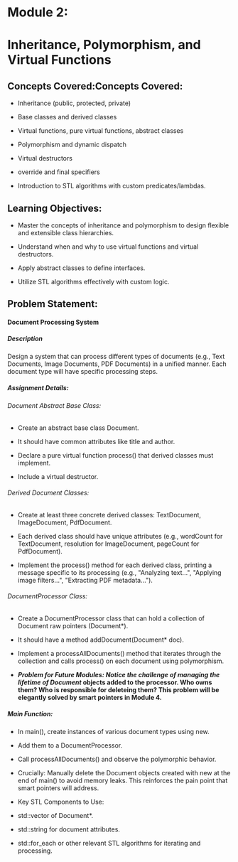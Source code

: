 # Module 2: 
# Inheritance, Polymorphism, and Virtual Functions
## Concepts Covered:Concepts Covered:

- Inheritance (public, protected, private)

- Base classes and derived classes

- Virtual functions, pure virtual functions, abstract classes

- Polymorphism and dynamic dispatch

- Virtual destructors

- override and final specifiers

- Introduction to STL algorithms with custom predicates/lambdas.

## Learning Objectives:

- Master the concepts of inheritance and polymorphism to design flexible and extensible class hierarchies.

- Understand when and why to use virtual functions and virtual destructors.

- Apply abstract classes to define interfaces.

- Utilize STL algorithms effectively with custom logic.

## Problem Statement:

#### Document Processing System

##### Description
Design a system that can process different types of documents (e.g., Text Documents, Image Documents, PDF Documents) in a unified manner. Each document type will have specific processing steps.

##### Assignment Details:

###### Document Abstract Base Class:

- Create an abstract base class Document.

- It should have common attributes like title and author.

- Declare a pure virtual function process() that derived classes must implement.

- Include a virtual destructor.

###### Derived Document Classes:

- Create at least three concrete derived classes: TextDocument, ImageDocument, PdfDocument.

- Each derived class should have unique attributes (e.g., wordCount for TextDocument, resolution for ImageDocument, pageCount for PdfDocument).

- Implement the process() method for each derived class, printing a message specific to its processing (e.g., "Analyzing text...", "Applying image filters...", "Extracting PDF metadata...").

###### DocumentProcessor Class:

- Create a DocumentProcessor class that can hold a collection of Document raw pointers (Document*).

- It should have a method addDocument(Document* doc).

- Implement a processAllDocuments() method that iterates through the collection and calls process() on each document using polymorphism.

- ***Problem for Future Modules: Notice the challenge of managing the lifetime of Document* objects added to the processor. Who owns them? Who is responsible for deleteing them? This problem will be elegantly solved by smart pointers in Module 4.**

##### Main Function:

- In main(), create instances of various document types using new.

- Add them to a DocumentProcessor.

- Call processAllDocuments() and observe the polymorphic behavior.

- Crucially: Manually delete the Document objects created with new at the end of main() to avoid memory leaks. This reinforces the pain point that smart pointers will address.

- Key STL Components to Use:

- std::vector of Document*.

- std::string for document attributes.

- std::for_each or other relevant STL algorithms for iterating and processing.